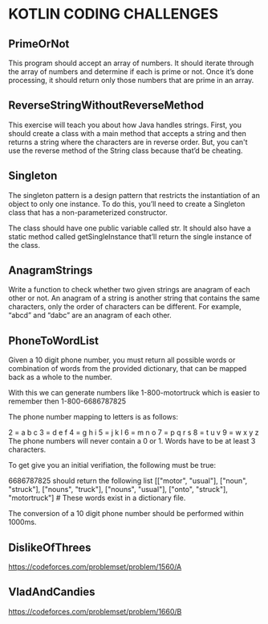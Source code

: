 # KOTLIN CODING CHALLENGES

## PrimeOrNot
This program should accept an array of numbers. It should iterate through the array of numbers and determine if each is prime or not. Once it’s done processing, it should return only those numbers that are prime in an array.

## ReverseStringWithoutReverseMethod
This exercise will teach you about how Java handles strings. First, you should create a class with a main method that accepts a string and then returns a string where the characters are in reverse order. But, you can't use the reverse method of the String class because that’d be cheating.

## Singleton
The singleton pattern is a design pattern that restricts the instantiation of an object to only one instance. To do this, you’ll need to create a Singleton class that has a non-parameterized constructor.

The class should have one public variable called str. It should also have a static method called getSingleInstance that’ll return the single instance of the class.

## AnagramStrings
Write a function to check whether two given strings are anagram of each other or not. An anagram of a string is another string that contains the same characters, only the order of characters can be different. For example, “abcd” and “dabc” are an anagram of each other.

## PhoneToWordList
Given a 10 digit phone number, you must return all possible words or combination of words from the provided dictionary, that can be mapped back as a whole to the number.

With this we can generate numbers like 1-800-motortruck which is easier to remember then 1-800-6686787825

The phone number mapping to letters is as follows:

2 = a b c
3 = d e f
4 = g h i
5 = j k l
6 = m n o
7 = p q r s
8 = t u v
9 = w x y z
The phone numbers will never contain a 0 or 1. Words have to be at least 3 characters.

To get give you an initial verifiation, the following must be true:

6686787825 should return the following list [["motor", "usual"], ["noun", "struck"], ["nouns", "truck"], ["nouns", "usual"], ["onto", "struck"], "motortruck"] # These words exist in a dictionary file.

The conversion of a 10 digit phone number should be performed within 1000ms.

## DislikeOfThrees

https://codeforces.com/problemset/problem/1560/A

## VladAndCandies

https://codeforces.com/problemset/problem/1660/B

